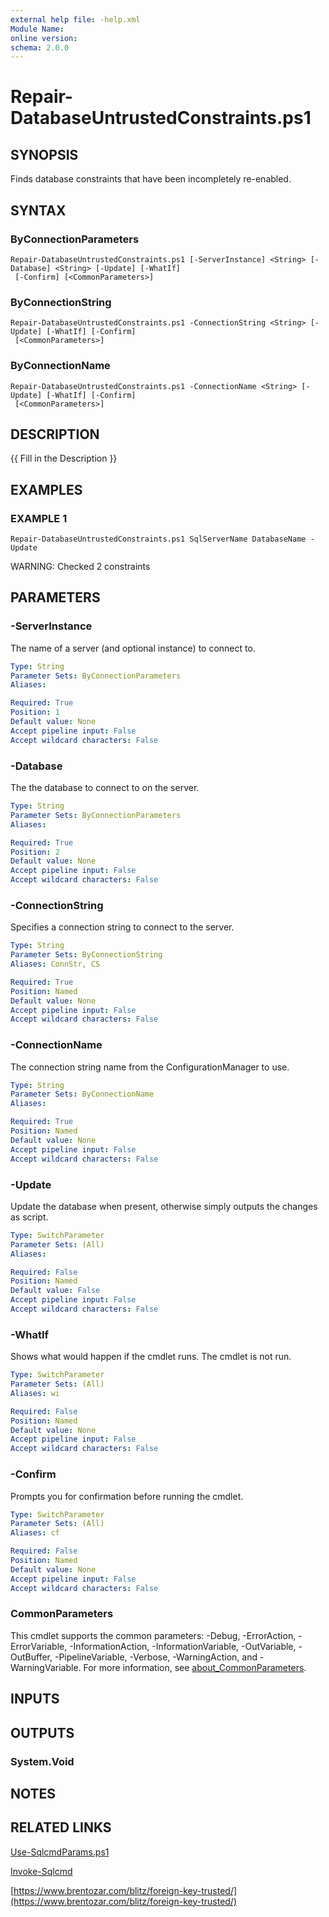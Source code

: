 ```yaml
---
external help file: -help.xml
Module Name:
online version:
schema: 2.0.0
---
```


# Repair-DatabaseUntrustedConstraints.ps1

## SYNOPSIS
Finds database constraints that have been incompletely re-enabled.

## SYNTAX

### ByConnectionParameters
```
Repair-DatabaseUntrustedConstraints.ps1 [-ServerInstance] <String> [-Database] <String> [-Update] [-WhatIf]
 [-Confirm] [<CommonParameters>]
```

### ByConnectionString
```
Repair-DatabaseUntrustedConstraints.ps1 -ConnectionString <String> [-Update] [-WhatIf] [-Confirm]
 [<CommonParameters>]
```

### ByConnectionName
```
Repair-DatabaseUntrustedConstraints.ps1 -ConnectionName <String> [-Update] [-WhatIf] [-Confirm]
 [<CommonParameters>]
```

## DESCRIPTION
{{ Fill in the Description }}

## EXAMPLES

### EXAMPLE 1
```
Repair-DatabaseUntrustedConstraints.ps1 SqlServerName DatabaseName -Update
```

WARNING: Checked 2 constraints

## PARAMETERS

### -ServerInstance
The name of a server (and optional instance) to connect to.

```yaml
Type: String
Parameter Sets: ByConnectionParameters
Aliases:

Required: True
Position: 1
Default value: None
Accept pipeline input: False
Accept wildcard characters: False
```

### -Database
The the database to connect to on the server.

```yaml
Type: String
Parameter Sets: ByConnectionParameters
Aliases:

Required: True
Position: 2
Default value: None
Accept pipeline input: False
Accept wildcard characters: False
```

### -ConnectionString
Specifies a connection string to connect to the server.

```yaml
Type: String
Parameter Sets: ByConnectionString
Aliases: ConnStr, CS

Required: True
Position: Named
Default value: None
Accept pipeline input: False
Accept wildcard characters: False
```

### -ConnectionName
The connection string name from the ConfigurationManager to use.

```yaml
Type: String
Parameter Sets: ByConnectionName
Aliases:

Required: True
Position: Named
Default value: None
Accept pipeline input: False
Accept wildcard characters: False
```

### -Update
Update the database when present, otherwise simply outputs the changes as script.

```yaml
Type: SwitchParameter
Parameter Sets: (All)
Aliases:

Required: False
Position: Named
Default value: False
Accept pipeline input: False
Accept wildcard characters: False
```

### -WhatIf
Shows what would happen if the cmdlet runs.
The cmdlet is not run.

```yaml
Type: SwitchParameter
Parameter Sets: (All)
Aliases: wi

Required: False
Position: Named
Default value: None
Accept pipeline input: False
Accept wildcard characters: False
```

### -Confirm
Prompts you for confirmation before running the cmdlet.

```yaml
Type: SwitchParameter
Parameter Sets: (All)
Aliases: cf

Required: False
Position: Named
Default value: None
Accept pipeline input: False
Accept wildcard characters: False
```

### CommonParameters
This cmdlet supports the common parameters: -Debug, -ErrorAction, -ErrorVariable, -InformationAction, -InformationVariable, -OutVariable, -OutBuffer, -PipelineVariable, -Verbose, -WarningAction, and -WarningVariable. For more information, see [about_CommonParameters](http://go.microsoft.com/fwlink/?LinkID=113216).

## INPUTS

## OUTPUTS

### System.Void
## NOTES

## RELATED LINKS

[Use-SqlcmdParams.ps1]()

[Invoke-Sqlcmd]()

[https://www.brentozar.com/blitz/foreign-key-trusted/](https://www.brentozar.com/blitz/foreign-key-trusted/)

